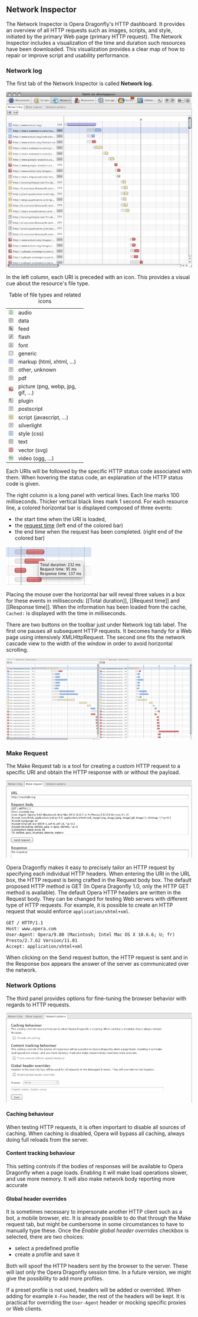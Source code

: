 ## Network Inspector ##

The Network Inspector is Opera Dragonfly's HTTP dashboard. It provides an overview of all HTTP requests such as images, scripts, and style, initiated by the primary Web page (primary HTTP request). The Network Inspector includes a visualization of the time and duration such resources have been downloaded. This visualization provides a clear map of how to repair or improve script and usability performance. 

### Network log

The first tab of the Network Inspector is called **Network log**. 

![Network Network Log](img/network-network-log.png)

In the left column, each URI is preceded with an icon. This provides a visual cue about the resource's file type.

<table style="width:15em;">
<caption>Table of file types and related icons</caption>
<tr>
    <td><img src="img/type_audio.png" alt="audio icon"/></td>
    <td>audio</td>
</tr>
<tr>
    <td><img src="img/type_data.png" alt="data icon"/></td>
    <td>data</td>
</tr>
<tr>
    <td><img src="img/type_feed.png" alt="feed icon"/></td>
    <td>feed</td>
</tr>
<tr>
    <td><img src="img/type_flash.png" alt="flash icon"/></td>
    <td>flash</td>
</tr>
<tr>
    <td><img src="img/type_font.png" alt="font icon"/></td>
    <td>font</td>
</tr>
<tr>
    <td><img src="img/type_generic.png" alt="generic icon"/></td>
    <td>generic</td>
</tr>
<tr>
    <td><img src="img/type_markup.png" alt="markup icon"/></td>
    <td>markup (html, xhtml, …)</td>
</tr>
<tr>
    <td><img src="img/type_other.png" alt="other icon"/></td>
    <td>other, unknown</td>
</tr>
<tr>
    <td><img src="img/type_pdf.png" alt="pdf icon"/></td>
    <td>pdf</td>
</tr>
<tr>
    <td><img src="img/type_picture.png" alt="picture icon"/></td>
    <td>picture (png, webp, jpg, gif, …)</td>
</tr>
<tr>
    <td><img src="img/type_plugin.png" alt="plugin icon"/></td>
    <td>plugin</td>
</tr>
<tr>
    <td><img src="img/type_postscript.png" alt="postscript icon"/></td>
    <td>postscript</td>
</tr>
<tr>
    <td><img src="img/type_script.png" alt="script icon"/></td>
    <td>script (javascript, …)</td>
</tr>
<tr>
    <td><img src="img/type_silverlight.png" alt="silverlight icon"/></td>
    <td>silverlight</td>
</tr>
<tr>
    <td><img src="img/type_style.png" alt="style icon"/></td>
    <td>style (css)</td>
</tr>
<tr>
    <td><img src="img/type_text.png" alt="text icon"/></td>
    <td>text</td>
</tr>
<tr>
    <td><img src="img/type_vector.png" alt="vector icon"/></td>
    <td>vector (svg)</td>
</tr>
<tr>
    <td><img src="img/type_video.png" alt="video icon"/></td>
    <td>video (ogg, …)</td>
</tr></table>

Each URIs will be followed by the specific HTTP status code associated with them. When hovering the status code, an explanation of the HTTP status code is given.

The right column is a long panel with vertical lines. Each line marks 100 milliseconds. Thicker vertical black lines mark 1 second. For each resource line, a colored horizontal bar is displayed composed of three events:

* the start time when the URI is loaded, 
* the [request time](https://bitbucket.org/scope/dragonfly-stp-1/src/197e88952ad3/src/network/network_service.js#cl-316) (left end of the colored bar)
* the end time when the request has been completed. (right end of the colored bar)

![Network Network Log Bar](img/network-time-detail.png)

Placing the mouse over the horizontal bar will reveal three values in a box for these events in milliseconds: [[Total duration]], [[Request time]] and [[Response time]]. When the information has been loaded from the cache, `Cached:` is displayed with the time in milliseconds.

There are two buttons on the toolbar just under Network log tab label. The first one pauses all subsequent HTTP requests. It becomes handy for a Web page using intensively XMLHttpRequest. The second one fits the network cascade view to the width of the window in order to avoid horizontal scrolling.

![Resizing the window](img/network-window-tight.png)

### Make Request

The Make Request tab is a tool for creating a custom HTTP request to a specific URI and obtain the HTTP response with or without the payload. 

![Network Network Log Req](img/network-network-log-req.png)

Opera Dragonfly makes it easy to precisely tailor an HTTP request by specifying each individual HTTP headers. When entering the URI in the URL box, the HTTP request is being crafted in the Request body box. The default proposed HTTP method is GET (In Opera Dragonfly 1.0, only the HTTP GET method is available). The default Opera HTTP headers are written in the Request body. They can be changed for testing Web servers with different type of HTTP requests. For example, it is possible to create an HTTP request that would enforce `application/xhtml+xml`.

    GET / HTTP/1.1
    Host: www.opera.com
    User-Agent: Opera/9.80 (Macintosh; Intel Mac OS X 10.6.6; U; fr) Presto/2.7.62 Version/11.01
    Accept: application/xhtml+xml

When clicking on the Send request button, the HTTP request is sent and in the Response box appears the answer of the server as communicated over the network.

### Network Options

The third panel provides options for fine-tuning the browser behavior with regards to HTTP requests.

![Network Network Log Opt](img/network-network-log-opt.png)

#### Caching behaviour

When testing HTTP requests, it is often important to disable all sources of caching. When caching is disabled, Opera will bypass all caching, always doing full reloads from the server.

#### Content tracking behaviour

This setting controls if the bodies of responses will be available to Opera Dragonfly when a page loads. Enabling it will make load operations slower, and use more memory. It will also make network body reporting more accurate

#### Global header overrides

It is sometimes necessary to impersonate another HTTP client such as a bot, a mobile browser, etc. It is already possible to do that through the Make request tab, but might be cumbersome in some circumstances to have to manually type these.  Once the *Enable global header overrides*  checkbox is selected, there are two choices: 

* select a predefined profile
* create a profile and save it

Both will spoof the HTTP headers sent by the browser to the server. These will last only the Opera Dragonfly session time. In a future version, we might give the possibility to add more profiles. 

If a preset profile is not used, headers will be added or overrided. When adding for example `X-Foo` header, the rest of the headers will be kept. It is practical for overriding the `User-Agent` header or mocking specific proxies or Web clients.
